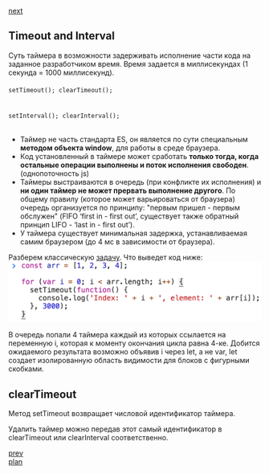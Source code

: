 <a href="03.md">next</a>

<h2>Timeout and Interval</h2>
<div>
Суть таймера в возможности задерживать исполнение части кода на заданное разработчиком время.
Время задается в миллисекундах (1 секунда = 1000 миллисекунд).

<div>
<code>
setTimeout(); clearTimeout();
</code>
<br/>
<code>
setInterval(); clearInterval();
</code>
</div>

</div>

<br/>

<ul>
<li>
Таймер не часть стандарта ES, он является по сути специальным <strong>методом объекта window</strong>, для работы в среде браузера.
</li>
<li>
Код установленный в таймере может сработать <strong>только тогда, когда остальные операции выполнены и поток исполнения свободен</strong>.
(однопоточность js)
</li>
<li>
Таймеры выстраиваются в очередь (при конфликте их исполнения) и <strong>ни один таймер не может прервать выполнение другого</strong>.
По общему правилу (которое может варьироваться от браузера) очередь организуется по принципу:
"первым пришел - первым обслужен" (FIFO ‘first in - first out’, существует также обратный принцип LIFO - ‘last in - first out’).
</li>
<li>
У таймера существует минимальная задержка, устанавливаемая самим браузером (до 4 мс в зависимости от браузера).
</li>
</ul>

<div>
Разберем классическую <a href="https://codepen.io/paawel/pen/gEyYGJ?editors=1012">задачу</a>. Что выведет код ниже:

<br/>
<img src="./media/02-1.png">

<br/>

В очередь попали 4 таймера каждый из которых ссылается на переменную i, которая к моменту окончания цикла равна 4-ке.
Добится ожидаемого результата возможно объявив i через let, а не var, let создает изолированную область видимости для блоков
с фигурными скобками.

</div>

<h2>clearTimeout</h2>

<div>
Метод setTimeout возвращает числовой идентификатор таймера.

<br/>

Удалить таймер можно передав этот самый идентификатор в clearTimeout или clearInterval соответственно.

<a href="01.md">prev</a>
<br/>
<a href="00.md">plan</a>
